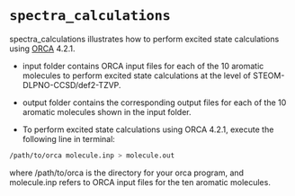 # `spectra_calculations`

spectra_calculations illustrates how to perform excited state calculations using  [ORCA](https://orcaforum.kofo.mpg.de/app.php/portal) 4.2.1.

- input folder contains ORCA input files for each of the 10 aromatic molecules to perform excited state calculations at the level of STEOM-DLPNO-CCSD/def2-TZVP.
-   output folder contains the corresponding output files for  each of the 10 aromatic molecules shown in the input folder.

- To perform excited state calculations using ORCA 4.2.1, execute the following line in terminal:
```bash
/path/to/orca molecule.inp > molecule.out
```

where /path/to/orca is the directory for your orca program, and molecule.inp refers to ORCA input files for the ten aromatic molecules. 
